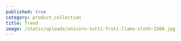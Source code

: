 ```yaml
---
published: true
category: product_collection
title: Trend
image: /static/uploads/unicorn-tutti-fruti-llama-sloth-1500.jpg
---
```


